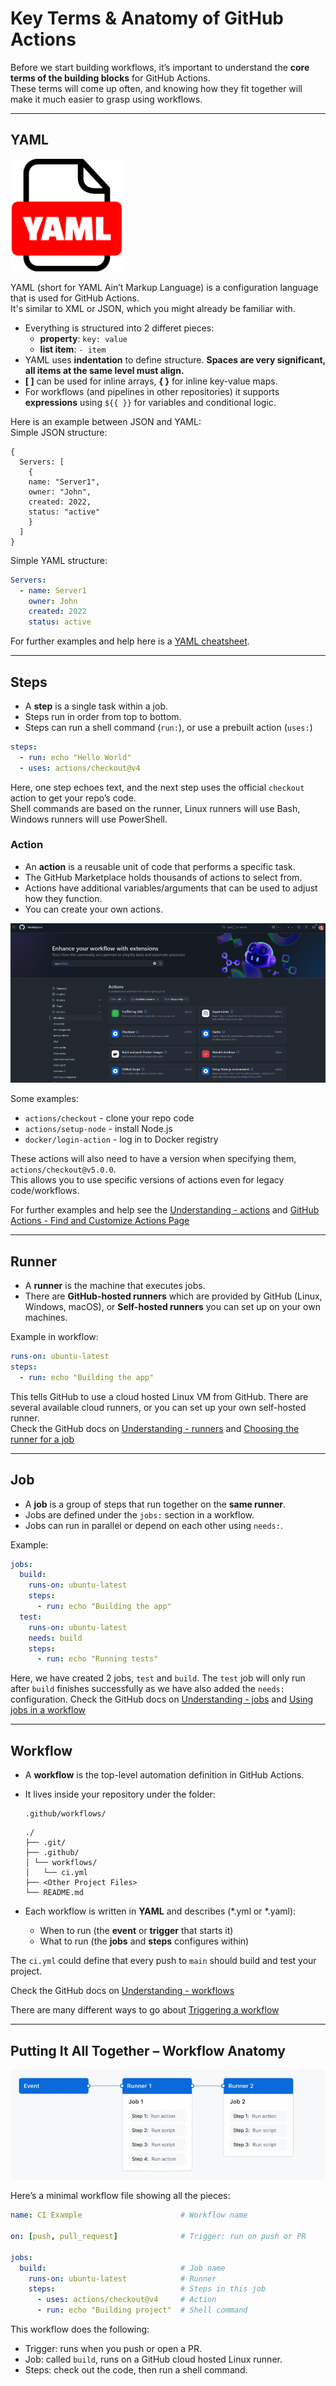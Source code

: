 
# Key Terms & Anatomy of GitHub Actions

Before we start building workflows, it’s important to understand the **core terms of the building blocks** for GitHub Actions.  
These terms will come up often, and knowing how they fit together will make it much easier to grasp using workflows.

---

## YAML

<kbd>![yaml-file-format-icon](../images/yaml-file-format-icon.png)</kbd>

YAML (short for YAML Ain’t Markup Language) is a configuration language that is used for GitHub Actions.  
It's similar to XML or JSON, which you might already be familiar with.  

- Everything is structured into 2 differet pieces:
  - **property**: `key: value`
  - **list item**: `- item`
- YAML uses **indentation** to define structure. **Spaces are very significant, all items at the same level must align.**
- **[ ]** can be used for inline arrays, **{ }** for inline key-value maps.
- For workflows (and pipelines in other repositories) it supports **expressions** using `${{ }}` for variables and conditional logic.

Here is an example between JSON and YAML:  
Simple JSON structure:
```
{
  Servers: [
    {
    name: "Server1",
    owner: "John",
    created: 2022,
    status: "active"
    }
  ]
}
```

Simple YAML structure:
```yaml
Servers:
  - name: Server1
    owner: John
    created: 2022
    status: active
```

For further examples and help here is a [YAML cheatsheet](https://quickref.me/yaml).

---

## Steps

- A **step** is a single task within a job.
- Steps run in order from top to bottom.
- Steps can run a shell command (`run:`), or use a prebuilt action (`uses:`)

```yaml
steps:
  - run: echo "Hello World"
  - uses: actions/checkout@v4
```

Here, one step echoes text, and the next step uses the official `checkout` action to get your repo’s code.  
Shell commands are based on the runner, Linux runners will use Bash, Windows runners will use PowerShell.  

### Action

- An **action** is a reusable unit of code that performs a specific task.
- The GitHub Marketplace holds thousands of actions to select from.
- Actions have additional variables/arguments that can be used to adjust how they function.
- You can create your own actions.

<kbd>![github_marketplace](../images/github_marketplace.png)</kbd>

Some examples:
- `actions/checkout` - clone your repo code
- `actions/setup-node` - install Node.js
- `docker/login-action` - log in to Docker registry

These actions will also need to have a version when specifying them, `actions/checkout@v5.0.0`.  
This allows you to use specific versions of actions even for legacy code/workflows.

For further examples and help see the [Understanding - actions](https://docs.github.com/en/actions/get-started/understand-github-actions#actions) and [GitHub Actions - Find and Customize Actions Page](https://docs.github.com/en/actions/how-tos/write-workflows/choose-what-workflows-do/find-and-customize-actions)

---

## Runner

- A **runner** is the machine that executes jobs.
- There are **GitHub-hosted runners** which are provided by GitHub (Linux, Windows, macOS), or **Self-hosted runners** you can set up on your own machines.

Example in workflow:

```yaml
runs-on: ubuntu-latest
steps:
  - run: echo "Building the app"
```

This tells GitHub to use a cloud hosted Linux VM from GitHub.
There are several available cloud runners, or you can set up your own self-hosted runner.  
Check the GitHub docs on [Understanding - runners](https://docs.github.com/en/actions/get-started/understand-github-actions#runners) and [Choosing the runner for a job](https://docs.github.com/en/actions/how-tos/write-workflows/choose-where-workflows-run/choose-the-runner-for-a-job)

---

## Job

- A **job** is a group of steps that run together on the **same runner**.
- Jobs are defined under the `jobs:` section in a workflow.
- Jobs can run in parallel or depend on each other using `needs:`.

Example:

```yaml
jobs:
  build:
    runs-on: ubuntu-latest
    steps:
      - run: echo "Building the app"
  test:
    runs-on: ubuntu-latest
    needs: build
    steps:
      - run: echo "Running tests"
```

Here, we have created 2 jobs, `test` and `build`. The `test` job will only run after `build` finishes successfully as we have also added the `needs:` configuration.
Check the GitHub docs on [Understanding - jobs](https://docs.github.com/en/actions/get-started/understand-github-actions#jobs) and [Using jobs in a workflow](https://docs.github.com/en/actions/how-tos/write-workflows/choose-what-workflows-do/use-jobs)

---

## Workflow

- A **workflow** is the top-level automation definition in GitHub Actions.
- It lives inside your repository under the folder:

  ```
  .github/workflows/
  ```
  ```
  ./
  ├── .git/
  ├── .github/
  │ └── workflows/
  │   └── ci.yml
  ├── <Other Project Files>
  └── README.md
  ```

- Each workflow is written in **YAML** and describes (*.yml or *.yaml):
  - When to run (the **event** or **trigger** that starts it)
  - What to run (the **jobs** and **steps** configures within)

The `ci.yml` could define that every push to `main` should build and test your project.  

Check the GitHub docs on [Understanding - workflows](https://docs.github.com/en/actions/get-started/understand-github-actions#workflows)  

There are many different ways to go about [Triggering a workflow](https://docs.github.com/en/actions/how-tos/write-workflows/choose-when-workflows-run/trigger-a-workflow)

---

## Putting It All Together – Workflow Anatomy

<kbd>![overview-actions-simple](../images/overview-actions-simple.png)</kbd>

Here’s a minimal workflow file showing all the pieces:

```yaml
name: CI Example                      # Workflow name

on: [push, pull_request]              # Trigger: run on push or PR

jobs:
  build:                              # Job name
    runs-on: ubuntu-latest            # Runner
    steps:                            # Steps in this job
      - uses: actions/checkout@v4     # Action
      - run: echo "Building project"  # Shell command
```

This workflow does the following:
- Trigger: runs when you push or open a PR.
- Job: called `build`, runs on a GitHub cloud hosted Linux runner.
- Steps: check out the code, then run a shell command.
